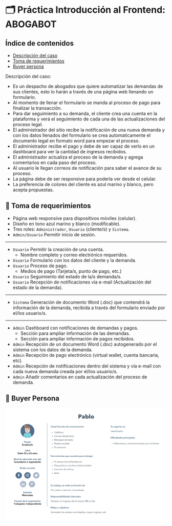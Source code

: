 # :card_index_dividers: Práctica Introducción al Frontend: **ABOGABOT**

## Índice de contenidos
* [Descripción del caso](#descripcion)
* [Toma de requerimientos](#requerimientos)
* [Buyer persona](#buyer-persona)

<a name="descripcion"></a>
Descripción del caso:

- Es un despacho de abogados que quiere automatizar las demandas de sus clientes, esto lo harán a través de una página web llenando un formulario.
- Al momento de llenar el formulario se manda al proceso de pago para finalizar la transacción.
- Para dar seguimiento a su demanda, el cliente crea una cuenta en la plataforma y verá el seguimiento de cada una de las actualizaciones del proceso legal.
- El administrador del sitio recibe la notificación de una nueva demanda y con los datos llenados del formulario se crea automaticamente el documento legal en formato word para empezar el proceso.
- El administrador recibe el pago y debe de ser capaz de verlo en un dashboard para ver la cantidad de ingresos recibidos.
- El administrador actualiza el proceso de la demanda y agrega comentarios en cada paso del proceso.
- Al usuario le llegan correos de notificación para saber el avance de su proceso.
- La página debe de ser responsive para poderla ver desde el celular.
- La preferencia de colores del cliente es azul marino y blanco, pero acepta propuestas.

<a name="requerimientos"></a>
## :memo: Toma de requerimientos
- Página web responsive para dispositivos móviles (celular).
- Diseño en tono azul marino y blanco (modificable).
- Tres roles: `Administrador`, `Usuario` (cliente/s) y `Sistema`.
- `Admin/Usuario` Permitir inicio de sesión.
___
- `Usuario` Permitir la creación de una cuenta.
    - Nombre completo y correo electrónico requeridos.
- `Usuario` Formulario con los datos del cliente y la demanda.
- `Usuario` Proceso de pago.
    - Medios de pago (Tarjeta/s, punto de pago, etc.)
- `Usuario` Seguimiento del estado de la/s demanda/s.
- `Usuario` Recepción de notificaciones vía e-mail (Actualización del estado de la demanda).
___
- `Sistema` Generación de documento Word (.doc) que contendrá la información de la demanda, recibida a través del formulario enviado por el/los usuario/s.
___
- `Admin` Dashboard con notificaciones de demandas y pagos.
    - Sección para ampliar información de las demandas.
    - Sección para ampliar información de pagos recibidos.
- `Admin` Recepción de un documento Word (.doc) autogenerado por el sistema con los datos de la demanda.
- `Admin` Recepción de pago electrónico (virtual wallet, cuenta bancaria, etc).
- `Admin` Recepción de notificaciones dentro del sistema y vía e-mail con cada nueva demanda creada por el/los usuario/s.
- `Admin` Añadir comentarios en cada actualización del proceso de demanda.

<a name="buyer-persona"></a>
## :bust_in_silhouette: Buyer Persona

<div align="center">
    <img src="./buyer-persona.jpg" width="700px">
</div>
